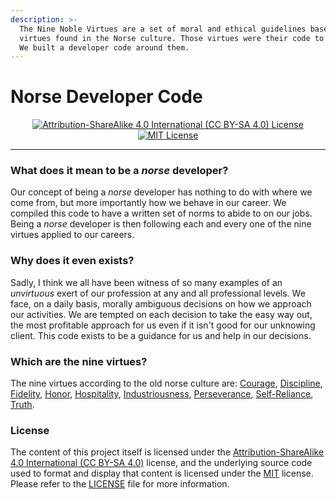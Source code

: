```yaml
---
description: >-
  The Nine Noble Virtues are a set of moral and ethical guidelines based on
  virtues found in the Norse culture. Those virtues were their code to live by.
  We built a developer code around them.
---
```


# Norse Developer Code

<div align="center">
    <p align="center"> 
        <a href="https://creativecommons.org/licenses/by-sa/4.0/"><img alt="Attribution-ShareAlike 4.0 International (CC BY-SA 4.0) License" src="https://img.shields.io/badge/content%20license-CC%20BY--SA%204.0-a3be8c?style=flat-square&logoColor=eceff4&colorA=4c566a"></a>
        <a href="https://opensource.org/licenses/MIT"><img alt="MIT License" src="https://img.shields.io/badge/source%20code%20license-MIT-a3be8c?style=flat-square&logoColor=eceff4&colorA=4c566a"></a>
    </p>
</div>
<hr>

### What does it mean to be a _norse_ developer?

Our concept of being a _norse_ developer has nothing to do with where we come from, but more importantly how we behave in our career.  We compiled this code to have a written set of norms to abide to on our jobs. Being a _norse_ developer is then following each and every one of the nine virtues applied to our careers.

### Why does it even exists?

Sadly, I think we all have been witness of so many examples of an _unvirtuous_ exert of our profession at any and all professional levels. We face, on a daily basis, morally ambiguous decisions on how we approach our activities. We are tempted on each decision to take the easy way out, the most profitable approach for us even if it isn't good for our unknowing client. This code exists to be a guidance for us and help in our decisions.

### Which are the nine virtues?

The nine virtues according to the old norse culture are: [Courage][chapter-courage], [Discipline][chapter-discipline], [Fidelity][chapter-fidelity], [Honor][chapter-honor], [Hospitality][chapter-hospitality], [Industriousness][chapter-industriousness], [Perseverance][chapter-perseverance], [Self-Reliance][chapter-self-reliance], [Truth][chapter-truth].

### License

The content of this project itself is licensed under the [Attribution-ShareAlike 4.0 International \(CC BY-SA 4.0\)](https://creativecommons.org/licenses/by-sa/4.0/) license, and the underlying source code used to format and display that content is licensed under the [MIT](https://opensource.org/licenses/MIT) license. Please refer to the [LICENSE](license.md) file for more information.


[chapter-courage]: content/virtues/courage.md
[chapter-discipline]: content/virtues/discipline.md
[chapter-fidelity]: content/virtues/fidelity.md
[chapter-honor]: content/virtues/honor.md
[chapter-hospitality]: content/virtues/hospitality.md
[chapter-industriousness]: content/virtues/industriousness.md
[chapter-perseverance]: content/virtues/perseverance.md
[chapter-self-reliance]: content/virtues/self-reliance.md
[chapter-truth]: content/virtues/truth.md
